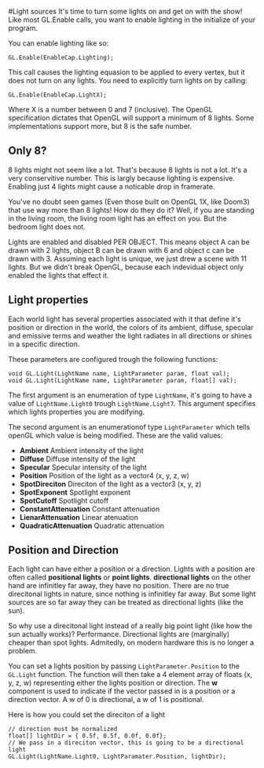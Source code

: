 #Light sources
It's time to turn some lights on and get on with the show! Like most GL.Enable calls, you want to enable lighting in the initialize of your program.

You can enable lighting like so:

```
GL.Enable(EnableCap.Lighting);
```

This call causes the lighting equasion to be applied to every vertex, but it does not turn on any lights. You need to explicitly turn lights on by calling:

```
GL.Enable(EnableCap.LightX);
```

Where X is a number between 0 and 7 (inclusive). The OpenGL specification dictates that OpenGL will support a minimum of 8 lights. Some implementations support more, but 8 is the safe number.

## Only 8?
8 lights might not seem like a lot. That's because 8 lights is not a lot. It's a very conservitive number. This is largly because lighting is expensive. Enabling just 4 lights might cause a noticable drop in framerate.

You've no doubt seen games (Even those built on OpenGL 1X, like Doom3) that use way more than 8 lights! How do they do it? Well, if you are standing in the living room, the living room light has an effect on you. But the bedroom light does not.

Lights are enabled and disabled PER OBJECT. This means object A can be drawn with 2 lights, object B can be drawn with 6 and object c can be drawn with 3. Assuming each light is unique, we just drew a scene with 11 lights. But we didn't break OpenGL, because each indevidual object only enabled the lights that effect it.

## Light properties
Each world light has several properties associated with it that define it's position or direction in the world, the colors of its ambient, diffuse, specular and emissive terms and weather the light radiates in all directions or shines in a specific direction. 

These parameters are configured trough the following functions:

```
void GL.Light(LightName name, LightParameter param, float val);
void GL.Light(LightName name, LightParameter param, float[] val);
```

The first argument is an enumeration of type ```LightName```, it's going to have a value of ```LightName.Light0``` trough ```LightName.Light7```. This argument specifies which lights properties you are modifying.

The second argument is an enumerationof type ```LightParameter``` which tells openGL which value is being modified. These are the valid values:

* __Ambient__ Ambient intensity of the light
* __Diffuse__ Diffuse intensity of the light
* __Specular__ Specular intensity of the light
* __Position__ Position of the light as a vector4 (x, y, z, w)
* __SpotDireciton__ Direciton of the light as a vector3 (x, y, z)
* __SpotExponent__ Spotlight exponent
* __SpotCutoff__ Spotlight cutoff
* __ConstantAttenuation__ Constant attenuation
* __LienarAttenuation__ Linear atenuation
* __QuadraticAttenuation__ Quadratic attenuation

## Position and Direction
Each light can have either a position or a direction. Lights with a position are often called __positional lights__ or __point lights__. __directional lights__ on the other hand are infinitley far away, they have no position. There are no true direcitonal lights in nature, since nothing is infinitley far away. But some light sources are so far away they can be treated as directional lights (like the sun).

So why use a direcitonal light instead of a really big point light (like how the sun actually works)? Performance. Directional lights are (marginally) cheaper than spot lights. Admitedly, on modern hardware this is no longer a problem.

You can set a lights position by passing ```LightParameter.Position``` to the ```GL.Light``` function. The function will then take a 4 element array of floats (x, y, z, w) representing either the lights position or direction. The __w__ component is used to indicate if the vector passed in is a position or a direction vector. A w of 0 is directional, a w of 1 is positional.

Here is how you could set the direciton of a light

```
// direction must be normalized
float[] lightDir = { 0.5f, 0.5f, 0.0f, 0.0f};
// We pass in a direciton vector, this is going to be a directional light
GL.Light(LightName.Light0, LightParamater.Position, lightDir);
```